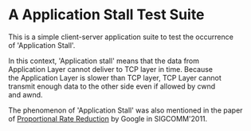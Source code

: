 A Application Stall Test Suite
==============================
This is a simple client-server application suite to test the occurrence  
of 'Application Stall'.  

In this context, 'Application stall' means that the data from  
Application Layer cannot deliver to TCP layer in time. Because  
the Application Layer is slower than TCP layer, TCP Layer cannot  
transmit enough data to the other side even if allowed by cwnd  
and awnd.  

The phenomenon of 'Application Stall' was also mentioned in the paper  
of [Proportional Rate Reduction](http://research.google.com/pubs/pub37486.html) by Google in SIGCOMM'2011.  

